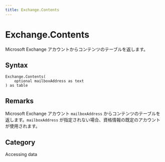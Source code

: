 ```yaml
---
title: Exchange.Contents
---
```


# Exchange.Contents


Microsoft Exchange アカウントからコンテンツのテーブルを返します。


## Syntax

```powerquery
Exchange.Contents(
    optional mailboxAddress as text
) as table
```


## Remarks

Microsoft Exchange アカウント <code>mailboxAddress</code> からコンテンツのテーブルを返します。<code>mailboxAddress</code> が指定されない場合、資格情報の既定のアカウントが使用されます。



## Category
Accessing data
